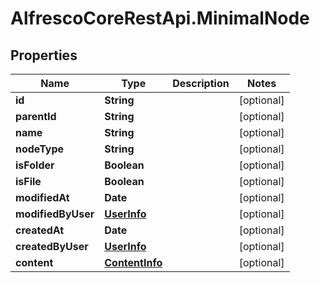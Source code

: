 # AlfrescoCoreRestApi.MinimalNode

## Properties
Name | Type | Description | Notes
------------ | ------------- | ------------- | -------------
**id** | **String** |  | [optional] 
**parentId** | **String** |  | [optional] 
**name** | **String** |  | [optional] 
**nodeType** | **String** |  | [optional] 
**isFolder** | **Boolean** |  | [optional] 
**isFile** | **Boolean** |  | [optional] 
**modifiedAt** | **Date** |  | [optional] 
**modifiedByUser** | [**UserInfo**](UserInfo.md) |  | [optional] 
**createdAt** | **Date** |  | [optional] 
**createdByUser** | [**UserInfo**](UserInfo.md) |  | [optional] 
**content** | [**ContentInfo**](ContentInfo.md) |  | [optional] 


